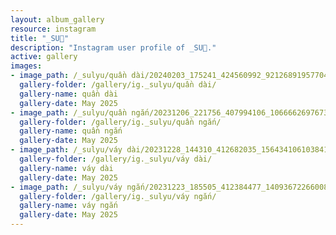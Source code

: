 ```yaml
---
layout: album_gallery
resource: instagram
title: "_SU🎀"
description: "Instagram user profile of _SU🎀."
active: gallery
images: 
- image_path: /_sulyu/quần dài/20240203_175241_424560992_921268919577047_8169774877679407313_n.jpg
  gallery-folder: /gallery/ig._sulyu/quần dài/
  gallery-name: quần dài
  gallery-date: May 2025
- image_path: /_sulyu/quần ngắn/20231206_221756_407994106_1066662697673097_7436344699206485357_n.jpg
  gallery-folder: /gallery/ig._sulyu/quần ngắn/
  gallery-name: quần ngắn
  gallery-date: May 2025
- image_path: /_sulyu/váy dài/20231228_144310_412682035_1564341061038417_5981571753122385915_n.jpg
  gallery-folder: /gallery/ig._sulyu/váy dài/
  gallery-name: váy dài
  gallery-date: May 2025
- image_path: /_sulyu/váy ngắn/20231223_185505_412384477_1409367226600892_1556114953737945102_n.jpg
  gallery-folder: /gallery/ig._sulyu/váy ngắn/
  gallery-name: váy ngắn
  gallery-date: May 2025
---
```


